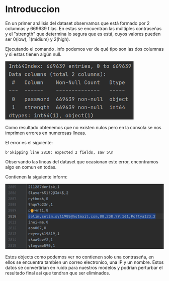 # Introduccion

En un primer análisis del dataset observamos que está formado por 2 columnas y 669639 filas.
En estas se encuentran las múltiples contraseñas y el "strength" que determina lo segura que es está, cuyos valores pueden ser 0(low), 1(midium) y 2(high). 

Ejecutando el comando .info podemos ver de qué tipo son las dos columnas y si estas tienen algún null. 

![alt text](https://github.com/Gabi-99/CasKaggel/blob/a55eb1d956ee80714b1526fda02e4638d9eddae0/img/Info%20dataset%20original.png)

Como resultado obtenemos que no existen nulos pero en la consola se nos imprimen errores en numerosas líneas. 

El error es el siguiente: 
```
b'Skipping line 2810: expected 2 fields, saw 5\n
```

Observando las lineas del dataset que ocasionan este error, encontramos algo en comun en todas. 

Contienen la siguiente inform:

![alt text](https://github.com/Gabi-99/CasKaggel/blob/a55eb1d956ee80714b1526fda02e4638d9eddae0/img/Dades%20a%20filtrar.png)

Estos objects como podemos ver no contienen solo una contraseña, en ellos se encuentra tambien un correo electronico, una IP y un nombre. Estos datos se convertirian en ruido para nuestros modelos y podrian perturbar el resultado final asi que tendran que ser eliminados.


